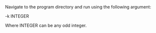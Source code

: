 Navigate to the program directory and run using the following argument:

-k INTEGER

Where INTEGER can be any odd integer.
